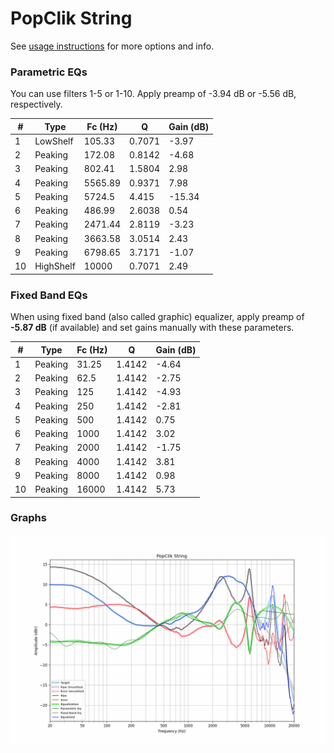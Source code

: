 # PopClik String
See [usage instructions](https://github.com/jaakkopasanen/AutoEq#usage) for more options and info.

### Parametric EQs
You can use filters 1-5 or 1-10. Apply preamp of -3.94 dB or -5.56 dB, respectively.

|   # | Type      |   Fc (Hz) |      Q |   Gain (dB) |
|-----|-----------|-----------|--------|-------------|
|   1 | LowShelf  |    105.33 | 0.7071 |       -3.97 |
|   2 | Peaking   |    172.08 | 0.8142 |       -4.68 |
|   3 | Peaking   |    802.41 | 1.5804 |        2.98 |
|   4 | Peaking   |   5565.89 | 0.9371 |        7.98 |
|   5 | Peaking   |   5724.5  | 4.415  |      -15.34 |
|   6 | Peaking   |    486.99 | 2.6038 |        0.54 |
|   7 | Peaking   |   2471.44 | 2.8119 |       -3.23 |
|   8 | Peaking   |   3663.58 | 3.0514 |        2.43 |
|   9 | Peaking   |   6798.65 | 3.7171 |       -1.07 |
|  10 | HighShelf |  10000    | 0.7071 |        2.49 |

### Fixed Band EQs
When using fixed band (also called graphic) equalizer, apply preamp of **-5.87 dB** (if available) and set gains manually with these parameters.

|   # | Type    |   Fc (Hz) |      Q |   Gain (dB) |
|-----|---------|-----------|--------|-------------|
|   1 | Peaking |     31.25 | 1.4142 |       -4.64 |
|   2 | Peaking |     62.5  | 1.4142 |       -2.75 |
|   3 | Peaking |    125    | 1.4142 |       -4.93 |
|   4 | Peaking |    250    | 1.4142 |       -2.81 |
|   5 | Peaking |    500    | 1.4142 |        0.75 |
|   6 | Peaking |   1000    | 1.4142 |        3.02 |
|   7 | Peaking |   2000    | 1.4142 |       -1.75 |
|   8 | Peaking |   4000    | 1.4142 |        3.81 |
|   9 | Peaking |   8000    | 1.4142 |        0.98 |
|  10 | Peaking |  16000    | 1.4142 |        5.73 |

### Graphs
![](./PopClik%20String.png)
